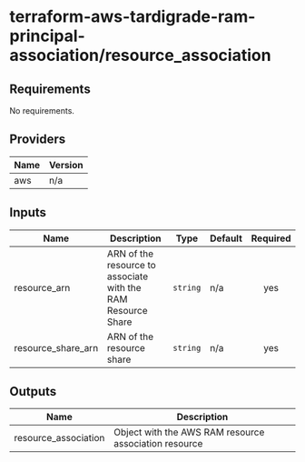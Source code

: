 # terraform-aws-tardigrade-ram-principal-association/resource_association

<!-- BEGIN TFDOCS -->
## Requirements

No requirements.

## Providers

| Name | Version |
|------|---------|
| aws | n/a |

## Inputs

| Name | Description | Type | Default | Required |
|------|-------------|------|---------|:--------:|
| resource\_arn | ARN of the resource to associate with the RAM Resource Share | `string` | n/a | yes |
| resource\_share\_arn | ARN of the resource share | `string` | n/a | yes |

## Outputs

| Name | Description |
|------|-------------|
| resource\_association | Object with the AWS RAM resource association resource |

<!-- END TFDOCS -->
